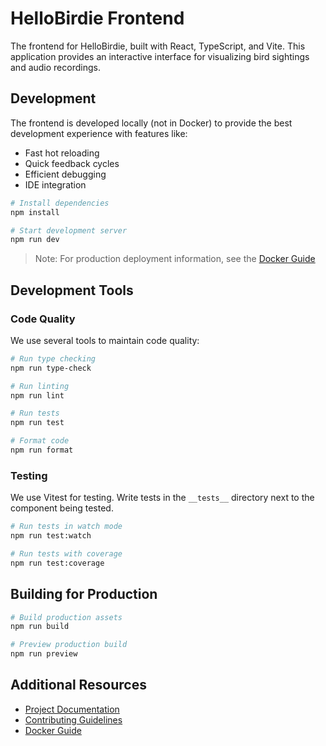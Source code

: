 # HelloBirdie Frontend

The frontend for HelloBirdie, built with React, TypeScript, and Vite. This application provides an interactive interface for visualizing bird sightings and audio recordings.

## Development

The frontend is developed locally (not in Docker) to provide the best development experience with features like:
- Fast hot reloading
- Quick feedback cycles
- Efficient debugging
- IDE integration

```bash
# Install dependencies
npm install

# Start development server
npm run dev
```

> Note: For production deployment information, see the [Docker Guide](../docs/setup/docker-guide.md)

## Development Tools

### Code Quality

We use several tools to maintain code quality:

```bash
# Run type checking
npm run type-check

# Run linting
npm run lint

# Run tests
npm run test

# Format code
npm run format
```

### Testing

We use Vitest for testing. Write tests in the `__tests__` directory next to the component being tested.

```bash
# Run tests in watch mode
npm run test:watch

# Run tests with coverage
npm run test:coverage
```

## Building for Production

```bash
# Build production assets
npm run build

# Preview production build
npm run preview
```

## Additional Resources

- [Project Documentation](../docs)
- [Contributing Guidelines](../CONTRIBUTING.md)
- [Docker Guide](../docs/setup/docker-guide.md)
